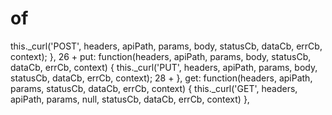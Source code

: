 of
==

this._curl('POST', headers, apiPath, params, body, statusCb, dataCb, errCb, context);  },  26 + put: function(headers, apiPath, params, body, statusCb, dataCb, errCb, context) {  this._curl('PUT', headers, apiPath, params, body, statusCb, dataCb, errCb, context); 28 + },  get: function(headers, apiPath, params, statusCb, dataCb, errCb, context) {  this._curl('GET', headers, apiPath, params, null, statusCb, dataCb, errCb, context)  },